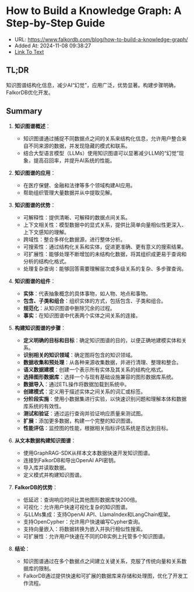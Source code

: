 # How to Build a Knowledge Graph: A Step-by-Step Guide
- URL: https://www.falkordb.com/blog/how-to-build-a-knowledge-graph/
- Added At: 2024-11-08 09:38:27
- [Link To Text](2024-11-08-how-to-build-a-knowledge-graph-a-step-by-step-guide_raw.md)

## TL;DR
知识图谱结构化信息，减少AI“幻觉”，应用广泛，优势显著。构建步骤明确，FalkorDB优化开发。

## Summary
1. **知识图谱概述**：
   - 知识图谱通过捕捉不同数据点之间的关系来结构化信息，允许用户整合来自不同来源的数据，并发现隐藏的模式和联系。
   - 结合大型语言模型（LLMs）使用知识图谱可以显著减少LLM的“幻觉”现象，提高召回率，并提升AI系统的性能。

2. **知识图谱的应用**：
   - 在医疗保健、金融和法律等多个领域构建AI应用。
   - 帮助组织管理大量数据并从中提取见解。

3. **知识图谱的优势**：
   - 可解释性：提供清晰、可解释的数据点间关系。
   - 上下文相关性：模型数据中的显式关系，提供比简单向量相似性更深入、上下文感知的理解。
   - 跨域性：整合多样化数据源，进行整体分析。
   - 可搜索性：通过结构化关系和实体，促进更准确、更有意义的搜索结果。
   - 可扩展性：能够处理不断增加的未结构化数据，将其组织成更易于查询和分析的结构化格式。
   - 处理复杂查询：能够回答需要理解层次或多级关系的复杂、多步骤查询。

4. **知识图谱的组件**：
   - **实体**：代表抽象概念的具体事物，如人物、地点和事物。
   - **包含、子类和组合**：组织实体的方式，包括包含、子类和组合。
   - **规范化**：从知识图谱中删除冗余的过程。
   - **事实**：在知识图谱中代表两个实体之间关系的连接。

5. **构建知识图谱的步骤**：
   - **定义明确的目标和目标**：确定知识图谱的目的，以便正确地建模实体和关系。
   - **识别相关的知识领域**：确定图将包含的知识领域。
   - **数据收集和预处理**：从各种来源收集数据，并进行清理、整理和整合。
   - **语义数据建模**：创建一个表示所有实体及其关系的结构化格式。
   - **选择图形数据库**：选择一个与现有基础设施兼容的图形数据库系统。
   - **数据导入**：通过ETL操作将数据加载到系统中。
   - **创建模式**：定义用于描述实体之间关系的词汇或标签。
   - **分阶段实施**：使用小数据集进行实验，以快速识别问题和理解本体和数据库系统的有效性。
   - **测试和验证**：通过运行查询并验证响应质量来测试图。
   - **扩展**：添加更多数据，构建一个完整的知识图谱。
   - **性能评估**：监控图的性能，根据相关指标评估系统是否达到目标。

6. **从文本数据构建知识图谱**：
   - 使用GraphRAG-SDK从样本文本数据快速开发知识图谱。
   - 连接到FalkorDB和导出OpenAI API密钥。
   - 导入库并读取数据。
   - 定义模式并构建知识图谱。

7. **FalkorDB的优势**：
   - 低延迟：查询响应时间比其他图形数据库快200倍。
   - 可视化：允许用户快速可视化复杂的知识图谱。
   - 与LLMs集成：支持OpenAI API、LlamaIndex和LangChain框架。
   - 支持OpenCypher：允许用户快速编写Cypher查询。
   - 支持向量嵌入：将数据转换为嵌入并执行相似性搜索。
   - 可扩展性：允许用户快速在不同的DB实例上托管多个知识图谱。

8. **结论**：
   - 知识图谱通过在多个数据点之间建立关键关系，克服了传统向量和关系数据库的限制。
   - FalkorDB通过提供快速和可扩展的数据库来存储和处理图，优化了开发工作流程。
